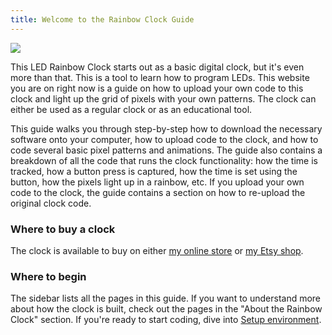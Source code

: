 ```yaml
---
title: Welcome to the Rainbow Clock Guide
---
```


![](static/clock-with-computer.jpg)


This LED Rainbow Clock starts out as a basic digital clock, but it's even more than that. This is a tool to learn how to program LEDs. This website you are on right now is a guide on how to upload your own code to this clock and light up the grid of pixels with your own patterns. The clock can either be used as a regular clock or as an educational tool.

This guide walks you through step-by-step how to download the necessary software onto your computer, how to upload code to the clock, and how to code several basic pixel patterns and animations. The guide also contains a breakdown of all the code that runs the clock functionality: how the time is tracked, how a button press is captured, how the time is set using the button, how the pixels light up in a rainbow, etc. If you upload your own code to the clock, the guide contains a section on how to re-upload the original clock code.


### Where to buy a clock

The clock is available to buy on either [my online store](https://mickymakes.square.site/product/rainbow-clock/3) or [my Etsy shop](https://www.etsy.com/listing/1656722711/learn-to-code-leds-led-rainbow-clock).


### Where to begin

The sidebar lists all the pages in this guide. If you want to understand more about how the clock is built, check out the pages in the "About the Rainbow Clock" section. If you're ready to start coding, dive into [Setup environment](write-your-own-led-code/setup-environment).
